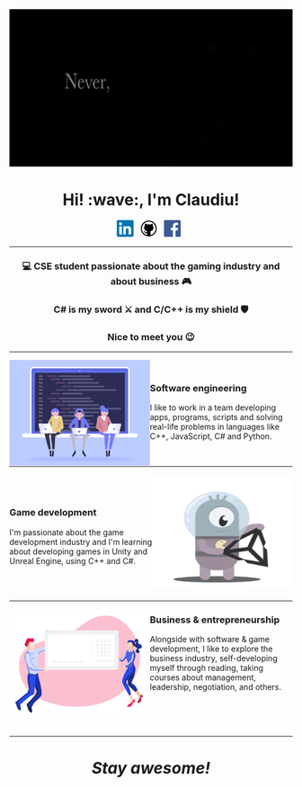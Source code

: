 <img src="https://github.com/ClaudiuChelcea/ClaudiuChelcea/blob/main/assets/NeverGiveUp.gif" width="100%" height="280">

<h1 align='center'> Hi! :wave:, I'm Claudiu!</h1>

<p align='center'>
<a href="https://www.linkedin.com/in/claudiuchelcea011/"><img height="30" src="https://github.com/ClaudiuChelcea/ClaudiuChelcea/blob/main/assets/LinkedIn_logo.png"></a>&nbsp;&nbsp;
<a href="https://github.com/ClaudiuChelcea"><img height="30" src="https://github.com/ClaudiuChelcea/ClaudiuChelcea/blob/main/assets/github-logo.png"></a>&nbsp;&nbsp;
<a href="https://www.facebook.com/chelcea.claudiu1/"><img height="30" src="https://github.com/ClaudiuChelcea/ClaudiuChelcea/blob/main/assets/Facebook-logo.png"></a>&nbsp;&nbsp;
</p>

  ---
  
### <p align="center"> 💻 CSE student passionate about the gaming industry and about business 🎮 </p>
### <p align="center"> C# is my sword ⚔️ and C/C++ is my shield 🛡️ </p>
### <p align="center"> Nice to meet you 😉 </p>

  ---
  
 
 <p>
  <img width="250" align='left' src="https://github.com/ClaudiuChelcea/ClaudiuChelcea/blob/main/assets/SWEgif.gif">
</p>
 
<br>

### Software engineering

I like to work in a team developing apps, programs, scripts and solving real-life problems in languages like C++, JavaScript, C# and Python.


   
<br>


 ---
 
  <p>
  <img width="250" align='right' height="200" src="https://github.com/ClaudiuChelcea/ClaudiuChelcea/blob/main/assets/UnityAnim.gif">
</p>
 
 
<br><br>
 
### Game development

I'm passionate about the game development industry and I'm learning about developing games in Unity and Unreal Engine, using C++ and C#.

<br><br>

 ---
  <p>
  <img width="250" align='left' src="https://github.com/ClaudiuChelcea/ClaudiuChelcea/blob/main/assets/Businessgif.gif">
</p>
 
### Business & entrepreneurship

Alongside with software & game development, I like to explore the business industry, self-developing myself through reading, taking courses about management, leadership, negotiation, and others.

<br><br><br>

 ---
 


<h1 align='center'><i>Stay awesome!</i></h1>

